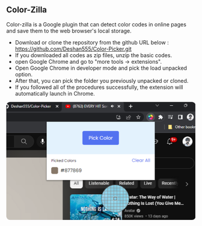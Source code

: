 
## Color-Zilla

Color-zilla is a Google plugin that can detect color codes in online pages and save them to the web browser's local storage.

- Download or clone the repository from the github URL below : https://github.com/Deshan555/Color-Picker.git
- If you downloaded all codes as zip files, unzip the basic codes.
- open Google Chrome and go to "more tools -> extensions".
- Open Google Chrome in developer mode and pick the load unpacked option.
- After that, you can pick the folder you previously unpacked or cloned.
- If you followed all of the procedures successfully, the extension will automatically launch in Chrome.

![screen-shot](https://github.com/Deshan555/Color-Picker/blob/master/app.png)

